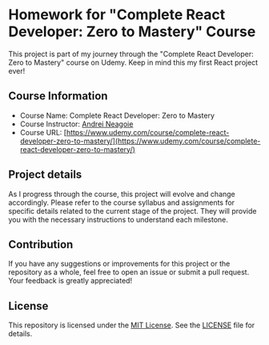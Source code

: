 # Homework for "Complete React Developer: Zero to Mastery" Course

This project is part of my journey through the "Complete React Developer: Zero to Mastery" course on Udemy.  Keep in mind this my first React project ever!

## Course Information

- Course Name: Complete React Developer: Zero to Mastery
- Course Instructor: [Andrei Neagoie](https://www.udemy.com/user/andrei-neagoie/)
- Course URL: [https://www.udemy.com/course/complete-react-developer-zero-to-mastery/](https://www.udemy.com/course/complete-react-developer-zero-to-mastery/)

## Project details

As I progress through the course, this project will evolve and change accordingly. 
Please refer to the course syllabus and assignments for specific details related to the current stage of the project. They will provide you with the necessary instructions to understand each milestone.

## Contribution

If you have any suggestions or improvements for this project or the repository as a whole, feel free to open an issue or submit a pull request. Your feedback is greatly appreciated!

## License

This repository is licensed under the [MIT License](LICENSE). See the [LICENSE](LICENSE) file for details.


